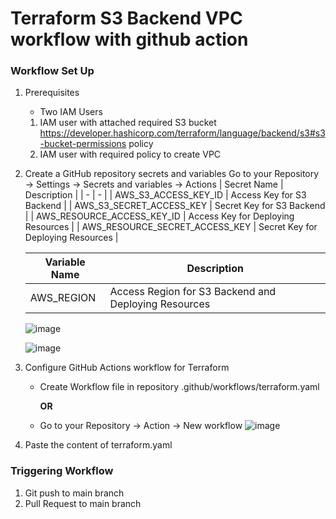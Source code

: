# Terraform S3 Backend VPC workflow with github action

### Workflow Set Up ###
1. Prerequisites
   - Two IAM Users
    1. IAM user with attached required S3 bucket https://developer.hashicorp.com/terraform/language/backend/s3#s3-bucket-permissions policy
    2. IAM user with required policy to create VPC
2. Create a GitHub repository secrets and variables
   Go to your Repository → Settings → Secrets and variables → Actions
   | Secret Name | Description |
   | - | - |
   | AWS_S3_ACCESS_KEY_ID | Access Key for S3 Backend | 
   | AWS_S3_SECRET_ACCESS_KEY	 | Secret Key for S3 Backend | 
   | AWS_RESOURCE_ACCESS_KEY_ID | Access Key for Deploying Resources | 
   | AWS_RESOURCE_SECRET_ACCESS_KEY | Secret Key for Deploying Resources |

   | Variable Name | Description |
   | - | - |
   | AWS_REGION | Access Region for S3 Backend and Deploying Resources |
 
   ![image](https://github.com/user-attachments/assets/7201776a-90a3-4cc6-8f60-95ff17ca3812)

   ![image](https://github.com/user-attachments/assets/3bc3f71b-d342-480e-b7ab-3c9ff932a329)
   
3. Configure GitHub Actions workflow for Terraform
   - Create Workflow file in repository
     .github/workflows/terraform.yaml
     
      **OR**

   -  Go to your Repository → Action -> New workflow 
   ![image](https://github.com/user-attachments/assets/d145feb1-5b3b-4ae2-aa93-80c939df0a93)

4. Paste the content of terraform.yaml

### Triggering Workflow ###
1. Git push to main branch
2. Pull Request to main branch

   

